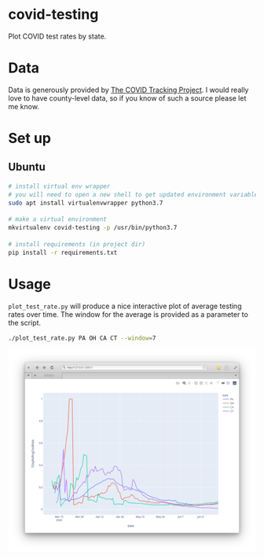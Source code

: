 # covid-testing

Plot COVID test rates by state. 

# Data

Data is generously provided by [The COVID Tracking Project](https://covidtracking.com/). I would really love to have county-level data, so if you know of such a source please let me know. 

# Set up

Ubuntu
---

```bash
# install virtual env wrapper
# you will need to open a new shell to get updated environment variables after installing
sudo apt install virtualenvwrapper python3.7

# make a virtual environment
mkvirtualenv covid-testing -p /usr/bin/python3.7

# install requirements (in project dir)
pip install -r requirements.txt

```
# Usage

`plot_test_rate.py` will produce a nice interactive plot of average testing rates over time. The window for the average is provided as a parameter to the script. 

```bash
./plot_test_rate.py PA OH CA CT --window=7

```

![Screenshot](assets/screen-1.png)

